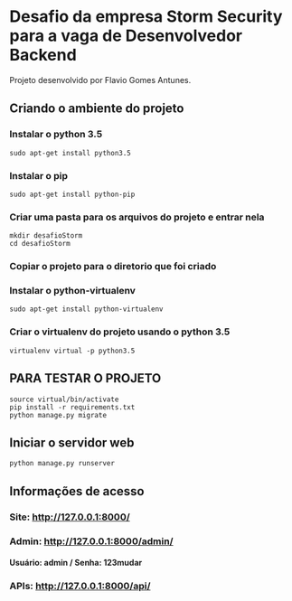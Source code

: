# Desafio da empresa Storm Security para a vaga de Desenvolvedor Backend

Projeto desenvolvido por Flavio Gomes Antunes.

## Criando o ambiente do projeto

### Instalar o python 3.5
```
sudo apt-get install python3.5
```

### Instalar o pip
```
sudo apt-get install python-pip
```

### Criar uma pasta para os arquivos do projeto e entrar nela
```
mkdir desafioStorm
cd desafioStorm
```

### Copiar o projeto para o diretorio que foi criado

### Instalar o python-virtualenv
```
sudo apt-get install python-virtualenv
```

### Criar o virtualenv do projeto usando o python 3.5
```
virtualenv virtual -p python3.5
```

## PARA TESTAR O PROJETO
```
source virtual/bin/activate
pip install -r requirements.txt
python manage.py migrate
```

## Iniciar o servidor web
```
python manage.py runserver
```

## Informações de acesso

### Site: http://127.0.0.1:8000/
### Admin: http://127.0.0.1:8000/admin/
#### Usuário: admin / Senha: 123mudar
### APIs: http://127.0.0.1:8000/api/
